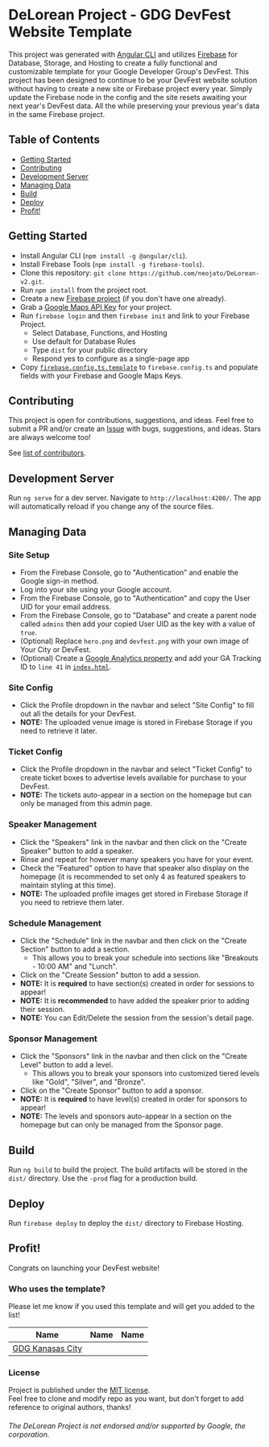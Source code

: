 # DeLorean Project - GDG DevFest Website Template

This project was generated with [Angular CLI](https://github.com/angular/angular-cli) and utilizes [Firebase](https://firebase.google.com) for Database, Storage, and Hosting to create a fully functional and customizable template for your Google Developer Group's DevFest. This project has been designed to continue to be your DevFest website solution without having to create a new site or Firebase project every year. Simply update the Firebase node in the config and the site resets awaiting your next year's DevFest data. All the while preserving your previous year's data in the same Firebase project.

## Table of Contents
 - [Getting Started](#getting-started)
 - [Contributing](#contributing)
 - [Development Server](#development-server)
 - [Managing Data](#managing-data)
 - [Build](#build)
 - [Deploy](#deploy)
 - [Profit!](#profit)

## Getting Started

* Install Angular CLI (`npm install -g @angular/cli`).
* Install Firebase Tools (`npm install -g firebase-tools`).
* Clone this repository: `git clone https://github.com/neojato/DeLorean-v2.git`.
* Run `npm install` from the project root.
* Create a new [Firebase project](https://console.firebase.google.com) (if you don't have one already).
* Grab a [Google Maps API Key](https://developers.google.com/maps/documentation/javascript/get-api-key) for your project.
* Run `firebase login` and then `firebase init` and link to your Firebase Project.
  * Select Database, Functions, and Hosting
  * Use default for Database Rules
  * Type `dist` for your public directory
  * Respond yes to configure as a single-page app
* Copy [`firebase.config.ts.template`](https://github.com/neojato/DeLorean-v2/blob/master/src/environments/firebase.config.ts.template) to `firebase.config.ts` and populate fields with your Firebase and Google Maps Keys.

## Contributing

This project is open for contributions, suggestions, and ideas. Feel free to submit a PR and/or create an [Issue](https://github.com/neojato/DeLorean-v2/issues) with bugs, suggestions, and ideas. Stars are always welcome too!

See [list of contributors](https://github.com/neojato/DeLorean-v2/graphs/contributors).

## Development Server

Run `ng serve` for a dev server. Navigate to `http://localhost:4200/`. The app will automatically reload if you change any of the source files.

## Managing Data

### Site Setup

* From the Firebase Console, go to "Authentication" and enable the Google sign-in method.
* Log into your site using your Google account.
* From the Firebase Console, go to "Authentication" and copy the User UID for your email address.
* From the Firebase Console, go to "Database" and create a parent node called `admins` then add your copied User UID as the key with a value of `true`.
* (Optional) Replace `hero.png` and `devfest.png` with your own image of Your City or DevFest.
* (Optional) Create a [Google Analytics property](https://analytics.google.com/analytics/web/#management/Settings) and add your GA Tracking ID to `line 41` in [`index.html`](https://github.com/neojato/DeLorean-v2/blob/master/src/index.html#L41).

### Site Config

* Click the Profile dropdown in the navbar and select "Site Config" to fill out all the details for your DevFest.
* **NOTE:** The uploaded venue image is stored in Firebase Storage if you need to retrieve it later.

### Ticket Config

* Click the Profile dropdown in the navbar and select "Ticket Config" to create ticket boxes to advertise levels available for purchase to your DevFest.
* **NOTE:** The tickets auto-appear in a section on the homepage but can only be managed from this admin page.

### Speaker Management

* Click the "Speakers" link in the navbar and then click on the "Create Speaker" button to add a speaker.
* Rinse and repeat for however many speakers you have for your event.
* Check the "Featured" option to have that speaker also display on the homepage (it is recommended to set only 4  as featured speakers to maintain styling at this time).
* **NOTE:** The uploaded profile images get stored in Firebase Storage if you need to retrieve them later.

### Schedule Management

* Click the "Schedule" link in the navbar and then click on the "Create Section" button to add a section.
  * This allows you to break your schedule into sections like "Breakouts - 10:00 AM" and "Lunch".
* Click on the "Create Session" button to add a session.
* **NOTE:** It is **required** to have section(s) created in order for sessions to appear!
* **NOTE:** It is **recommended** to have added the speaker prior to adding their session.
* **NOTE:** You can Edit/Delete the session from the session's detail page.

### Sponsor Management

* Click the "Sponsors" link in the navbar and then click on the "Create Level" button to add a level.
  * This allows you to break your sponsors into customized tiered levels like "Gold", "Silver", and "Bronze".
* Click on the "Create Sponsor" button to add a sponsor.
* **NOTE:** It is **required** to have level(s) created in order for sponsors to appear!
* **NOTE:** The levels and sponsors auto-appear in a section on the homepage but can only be managed from the Sponsor page.

## Build

Run `ng build` to build the project. The build artifacts will be stored in the `dist/` directory. Use the `-prod` flag for a production build.

## Deploy

Run `firebase deploy` to deploy the `dist/` directory to Firebase Hosting.

## Profit!

Congrats on launching your DevFest website!

### Who uses the template?

Please let me know if you used this template and will get you added to the list!

| Name | Name | Name |
|------|------|------|
| [GDG Kanasas City](https://devfestkc.com) |     |     |

### License

Project is published under the [MIT license](https://github.com/neojato/DeLorean-v2/blob/master/LICENSE.md).  
Feel free to clone and modify repo as you want, but don't forget to add reference to original authors, thanks!

###### The DeLorean Project is not endorsed and/or supported by Google, the corporation.
